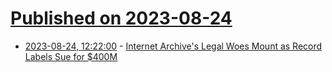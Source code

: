 # [Published on 2023-08-24](index.md)

* [2023-08-24, 12:22:00](https://soylentnews.org/article.pl?sid=23/08/22/1331257&from=rss) - [Internet Archive's Legal Woes Mount as Record Labels Sue for $400M](https://soylentnews.org/article.pl?sid=23/08/22/1331257&from=rss)
